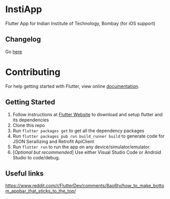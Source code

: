 # InstiApp

Flutter App for Indian Institute of Technology, Bombay (for iOS support)

## Changelog

Go [here](Changelog.md)

# Contributing

For help getting started with Flutter, view online
[documentation](https://flutter.io/).

## Getting Started

1. Follow instructions at [Flutter Website](https://flutter.io/) to download and setup flutter and its dependencies 
2. Clone this repo
3. Run `flutter packages get` to get all the dependency packages
4. Run `flutter packages pub run build_runner build` to generate code for JSON Serailizing and Retrofit ApiClient
5. Run `flutter run` to run the app on any device/simulator/emulator.
6. \[*Optional but recommended*\] Use either Visual Studio Code or Android Studio to code/debug.

## Useful links

https://www.reddit.com/r/FlutterDev/comments/8ao6ty/how_to_make_bottom_appbar_that_sticks_to_the_top/